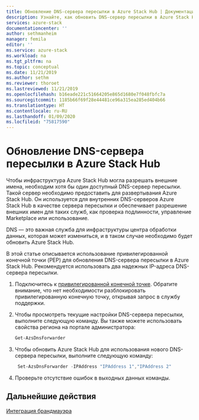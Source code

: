 ```yaml
---
title: Обновление DNS-сервера пересылки в Azure Stack Hub | Документация Майкрософт
description: Узнайте, как обновить DNS-сервер пересылки в Azure Stack Hub.
services: azure-stack
documentationcenter: ''
author: sethmanheim
manager: femila
editor: ''
ms.service: azure-stack
ms.workload: na
ms.tgt_pltfrm: na
ms.topic: conceptual
ms.date: 11/21/2019
ms.author: sethm
ms.reviewer: thoroet
ms.lastreviewed: 11/21/2019
ms.openlocfilehash: b16eade221c51664205e865d1680e7f048fbfc7a
ms.sourcegitcommit: 1185b66f69f28e44481ce96a315ea285ed404b66
ms.translationtype: HT
ms.contentlocale: ru-RU
ms.lasthandoff: 01/09/2020
ms.locfileid: "75817590"
---
```

# <a name="update-the-dns-forwarder-in-azure-stack-hub"></a>Обновление DNS-сервера пересылки в Azure Stack Hub

Чтобы инфраструктура Azure Stack Hub могла разрешать внешние имена, необходим хотя бы один доступный DNS-сервер пересылки. Такой сервер необходимо предоставить для развертывания Azure Stack Hub. Он используется для внутренних DNS-серверов Azure Stack Hub в качестве сервера пересылки и обеспечивает разрешение внешних имен для таких служб, как проверка подлинности, управление Marketplace или использование.

DNS — это важная служба для инфраструктуры центра обработки данных, которая может измениться, и в таком случае необходимо будет обновить Azure Stack Hub.

В этой статье описывается использование привилегированной конечной точки (PEP) для обновления DNS-сервера пересылки в Azure Stack Hub. Рекомендуется использовать два надежных IP-адреса DNS-сервера пересылки.

1. Подключитесь к [привилегированной конечной точке](azure-stack-privileged-endpoint.md). Обратите внимание, что нет необходимости разблокировать привилегированную конечную точку, открывая запрос в службу поддержки.

2. Чтобы просмотреть текущие настройки DNS-сервера пересылки, выполните следующую команду. Вы также можете использовать свойства региона на портале администратора:

   ```powershell
   Get-AzsDnsForwarder
   ```

3. Чтобы обновить Azure Stack Hub для использования нового DNS-сервера пересылки, выполните следующую команду:

   ```powershell
    Set-AzsDnsForwarder -IPAddress "IPAddress 1","IPAddress 2"
   ```

4. Проверьте отсутствие ошибок в выходных данных команды.

## <a name="next-steps"></a>Дальнейшие действия

[Интеграция брандмауэра](azure-stack-firewall.md)
